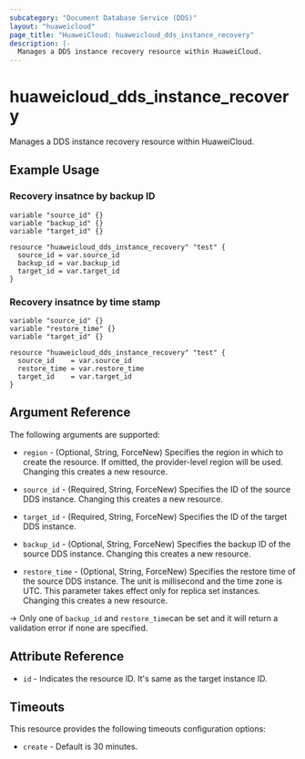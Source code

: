 ```yaml
---
subcategory: "Document Database Service (DDS)"
layout: "huaweicloud"
page_title: "HuaweiCloud: huaweicloud_dds_instance_recovery"
description: |-
  Manages a DDS instance recovery resource within HuaweiCloud.
---
```


# huaweicloud_dds_instance_recovery

Manages a DDS instance recovery resource within HuaweiCloud.

## Example Usage

### Recovery insatnce by backup ID

```hcl
variable "source_id" {}
variable "backup_id" {}
variable "target_id" {}

resource "huaweicloud_dds_instance_recovery" "test" {
  source_id = var.source_id
  backup_id = var.backup_id
  target_id = var.target_id
}
```

### Recovery insatnce by time stamp

```hcl
variable "source_id" {}
variable "restore_time" {}
variable "target_id" {}

resource "huaweicloud_dds_instance_recovery" "test" {
  source_id    = var.source_id
  restore_time = var.restore_time
  target_id    = var.target_id
}
```

## Argument Reference

The following arguments are supported:

* `region` - (Optional, String, ForceNew) Specifies the region in which to create the resource.
  If omitted, the provider-level region will be used. Changing this creates a new resource.

* `source_id` - (Required, String, ForceNew) Specifies the ID of the source DDS instance.
  Changing this creates a new resource.

* `target_id` - (Required, String, ForceNew) Specifies the ID of the target DDS instance.

* `backup_id` - (Optional, String, ForceNew) Specifies the backup ID of the source DDS instance.
  Changing this creates a new resource.

* `restore_time` - (Optional, String, ForceNew) Specifies the restore time of the source DDS instance. The unit is
  millisecond and the time zone is UTC. This parameter takes effect only for replica set instances.
  Changing this creates a new resource.

-> Only one of `backup_id` and `restore_time`can be set and it will return a validation error if none are specified.

## Attribute Reference

* `id` - Indicates the resource ID. It's same as the target instance ID.

## Timeouts

This resource provides the following timeouts configuration options:

* `create` - Default is 30 minutes.
